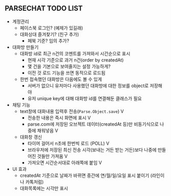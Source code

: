 ## PARSECHAT TODO LIST

- 계정관리
    - 페이스북 로그인? (예제가 있길래)
    - 대화상대 즐겨찾기? (친구 추가)
        - 페북 기준? 임의 추가?
- 대화방 만들기
    - 대화방 id로 최근 n건의 코멘트를 가져와서 시간순으로 표시
        - 현재 시각 기준으로 과거 n건(order by createdAt)
        - 몇 건을 기본으로 보여줄지는 설정 가능하게?
        - 이전 것 로드 기능을 쓰면 동적으로 로드됨
    - 한번 접속했던 대화방은 다음에도 볼 수 있게
        - 서버가 없으니 유저마다 사용했던 대화방에 대한 정보를 object로 저장해야
        - 유저 unique key에 대해 대화방 id를 연결해둔 클래스가 필요
- 채팅 기능
    - text창에 대화내용 입력후 전송(`Parse.Object.save`) V
        - 전송한 내용은 즉시 화면에 표시 V
        - parse.com에 저장된 오브젝트 데이터(createdAt 등)만 비동기식으로 나중에 채워넣음 V
    - 대화창 갱신
        - 타이머 걸어서 n초에 한번씩 로드 (POLL) V
        - 브라우저에 저장된 최신 전송 시각(보내는 거든 받는 거든)보다 나중에 만들어진 것들만 가져옴 V
        - 가져오면 시간순서대로 아래쪽에 붙임 V
- UI 효과
    - createdAt 기준으로 날짜가 바뀌면 중간에 연/월/일/요일 표시 붙이기 (라인이나 카톡처럼)
    - 대화목록에는 시각만 표시 
